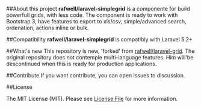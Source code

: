 ##About this project
**rafwell/laravel-simplegrid** is a componente for build powerfull grids, with less code. The component is ready to work with Bootstrap 3, have features to export to xls/csv, simple/advanced search, ordenation, actions inline or bulk.

##Compatibility
**rafwell/laravel-simplegrid** is compatibly with Laravel 5.2+

##What's new
This repository is new, 'forked' from [rafwell/laravel-grid](https://github.com/rafwell/laravel-grid). The original repository does not contemple multi-language features. Him will'be descontinued when this is ready for production applications.

##Contribute
If you want contribute, you can open issues to discussion.

##License

The MIT License (MIT). Please see [License File](LICENSE.md) for more information.

